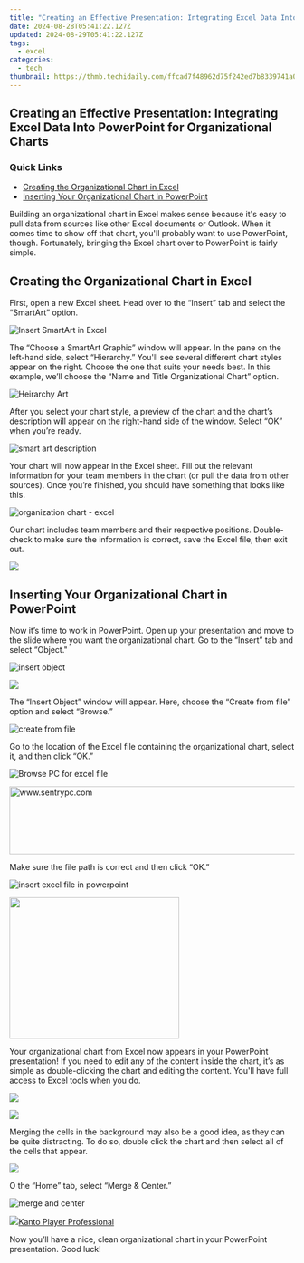 ```yaml
---
title: "Creating an Effective Presentation: Integrating Excel Data Into PowerPoint for Organizational Charts"
date: 2024-08-28T05:41:22.127Z
updated: 2024-08-29T05:41:22.127Z
tags:
  - excel
categories:
  - tech
thumbnail: https://thmb.techidaily.com/ffcad7f48962d75f242ed7b8339741a057dbb535926e2709bec686a6dd167dd4.jpg
---
```


## Creating an Effective Presentation: Integrating Excel Data Into PowerPoint for Organizational Charts

### Quick Links

* [Creating the Organizational Chart in Excel](https://techidaily.com/how-to-perform-hard-reset-on-oppo-a1x-5g-drfone-by-drfone-reset-android-reset-android/)
* [Inserting Your Organizational Chart in PowerPoint](https://android-pokemon-go.techidaily.com/in-2024-planning-to-use-a-pokemon-go-joystick-on-itel-a60s-drfone-by-drfone-virtual-android/)

 Building an organizational chart in Excel makes sense because it's easy to pull data from sources like other Excel documents or Outlook. When it comes time to show off that chart, you'll probably want to use PowerPoint, though. Fortunately, bringing the Excel chart over to PowerPoint is fairly simple.

##  Creating the Organizational Chart in Excel

 First, open a new Excel sheet. Head over to the “Insert” tab and select the “SmartArt” option.

![Insert SmartArt in Excel](https://static1.howtogeekimages.com/wordpress/wp-content/uploads/2019/01/Insert-SmartArt-in-Excel.png) 

 The “Choose a SmartArt Graphic” window will appear. In the pane on the left-hand side, select “Hierarchy.” You'll see several different chart styles appear on the right. Choose the one that suits your needs best. In this example, we’ll choose the “Name and Title Organizational Chart” option.

![Heirarchy Art](https://static1.howtogeekimages.com/wordpress/wp-content/uploads/2019/01/Heirarchy-Art.png) 

 After you select your chart style, a preview of the chart and the chart’s description will appear on the right-hand side of the window. Select “OK” when you’re ready.

![smart art description](https://static1.howtogeekimages.com/wordpress/wp-content/uploads/2019/01/smart-art-description.png) 

 Your chart will now appear in the Excel sheet. Fill out the relevant information for your team members in the chart (or pull the data from other sources). Once you’re finished, you should have something that looks like this.

![organization chart - excel](https://static1.howtogeekimages.com/wordpress/wp-content/uploads/2019/01/organization-chart-excel.png) 

 Our chart includes team members and their respective positions. Double-check to make sure the information is correct, save the Excel file, then exit out.

<!-- affiliate ads begin -->
<a href="https://secure.2checkout.com/order/checkout.php?PRODS=3851655&QTY=1&AFFILIATE=108875&CART=1"><img src="http://www.aiseesoft.com/avangate/30p/banner.jpg" border="0"></a>
<!-- affiliate ads end -->
##  Inserting Your Organizational Chart in PowerPoint

 Now it’s time to work in PowerPoint. Open up your presentation and move to the slide where you want the organizational chart. Go to the “Insert” tab and select “Object."

![insert object](https://static1.howtogeekimages.com/wordpress/wp-content/uploads/2019/01/insert-object.png) 

<!-- affiliate ads begin -->
<a href="https://store.massmailsoftware.com/order/checkout.php?PRODS=1095219&QTY=1&AFFILIATE=108875&CART=1"><img src="https://secure.avangate.com/images/merchant/dc87c13749315c7217cdc4ac692e704c/banera_for_partners-20_%281%29.jpg" border="0"></a>
<!-- affiliate ads end -->
 The “Insert Object” window will appear. Here, choose the “Create from file” option and select “Browse.”

![create from file](https://static1.howtogeekimages.com/wordpress/wp-content/uploads/2019/01/create-from-file.png) 

 Go to the location of the Excel file containing the organizational chart, select it, and then click “OK.”

![Browse PC for excel file](https://static1.howtogeekimages.com/wordpress/wp-content/uploads/2019/01/Browse-PC-for-excel-file.png) 

<!-- affiliate ads begin -->
<a href="https://sentrypc.7eer.net/c/5597632/398457/3022" target="_top" id="398457"><img src="//a.impactradius-go.com/display-ad/3022-398457" border="0" alt="www.sentrypc.com" width="980" height="120"/></a><img height="0" width="0" src="https://sentrypc.7eer.net/i/5597632/398457/3022" style="position:absolute;visibility:hidden;" border="0" />
<!-- affiliate ads end -->
 Make sure the file path is correct and then click “OK.”

![insert excel file in powerpoint](https://static1.howtogeekimages.com/wordpress/wp-content/uploads/2019/01/insert-excel-file-in-powerpoint.png) 

<!-- affiliate ads begin -->
<a href="https://printrendy.pxf.io/c/5597632/1453720/17020" target="_top" id="1453720"><img src="//a.impactradius-go.com/display-ad/17020-1453720" border="0" alt="" width="300" height="250"/></a><img height="0" width="0" src="https://imp.pxf.io/i/5597632/1453720/17020" style="position:absolute;visibility:hidden;" border="0" />
<!-- affiliate ads end -->
 Your organizational chart from Excel now appears in your PowerPoint presentation! If you need to edit any of the content inside the chart, it’s as simple as double-clicking the chart and editing the content. You'll have full access to Excel tools when you do.

![](https://static1.howtogeekimages.com/wordpress/wp-content/uploads/2019/01/Gif-1.gif) 

<!-- affiliate ads begin -->
<a href="https://store.revouninstaller.com/order/checkout.php?PRODS=27889512&QTY=1&AFFILIATE=108875&CART=1"><img src="https://secure.avangate.com/images/merchant/4282ec8de8c9be897e7aff4aa231b1a4/728__90.jpg" border="0"></a>
<!-- affiliate ads end -->
 Merging the cells in the background may also be a good idea, as they can be quite distracting. To do so, double click the chart and then select all of the cells that appear.

![](https://static1.howtogeekimages.com/wordpress/wp-content/uploads/2019/01/Gif-2.gif) 

 O the “Home” tab, select “Merge & Center.”

![merge and center](https://static1.howtogeekimages.com/wordpress/wp-content/uploads/2019/01/merge-and-center.png) 

<!-- affiliate ads begin -->
<a href="https://secure.2checkout.com/order/checkout.php?PRODS=4742929&QTY=1&AFFILIATE=108875&CART=1"><img src="https://secure.avangate.com/images/merchant/e09fdffe648a30658a9657bbed7b2388/products/boxshot(2).png" border="0">Kanto Player Professional</a>
<!-- affiliate ads end -->
 Now you’ll have a nice, clean organizational chart in your PowerPoint presentation. Good luck!

<ins class="adsbygoogle"
     style="display:block"
     data-ad-format="autorelaxed"
     data-ad-client="ca-pub-7571918770474297"
     data-ad-slot="1223367746"></ins>



<ins class="adsbygoogle"
     style="display:block"
     data-ad-client="ca-pub-7571918770474297"
     data-ad-slot="8358498916"
     data-ad-format="auto"
     data-full-width-responsive="true"></ins>


